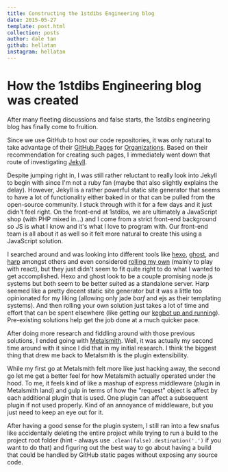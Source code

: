 ```yaml
---
title: Constructing the 1stdibs Engineering blog
date: 2015-05-27
template: post.html
collection: posts
author: dale tan
github: hellatan
instagram: hellatan
---
```


[bar51-status]: https://twitter.com/_bar51/status/599228508678844416
[gh-pages]: https://pages.github.com/
[gh-pages-org]: https://help.github.com/articles/user-organization-and-project-pages/#user--organization-pages
[gh-jekyll]: https://help.github.com/articles/using-jekyll-with-pages/
[hexo]: https://hexo.io
[ghost]: https://ghost.org
[react-static]: http://braddenver.com/blog/2015/react-static-site.html
[metalsmith]: http://metalsmith.io
[harp]: http://harpjs.com/

# How the 1stdibs Engineering blog was created

After many fleeting discussions and false starts, the 1stdibs engineering blog has finally come to fruition.

Since we use GitHub to host our code repositories, it was only natural to take advantage of their [GitHub Pages][gh-pages] for [Organizations][gh-pages-org]. Based on their recommendation for creating such pages, I immediately went down that route of investigating [Jekyll][gh-jekyll]. 

Despite jumping right in, I was still rather reluctant to really look into Jekyll to begin with since I'm not a ruby fan (maybe that also slightly explains the delay). However, Jekyll is a rather powerful static site generator that seems to have a lot of functionality either baked in or that can be pulled from the open-source community. I stuck through with it for a few days and it just didn't feel right. On the front-end at 1stdibs, we are ultimately a JavaScript shop (with PHP mixed in...) and I come from a strict front-end background so JS is what I know and it's what I love to program with. Our front-end team is all about it as well so it felt more natural to create this using a JavaScript solution. 

I searched around and was looking into different tools like [hexo][hexo], [ghost][ghost], and [harp][harp] amongst others and even considered [rolling my own][react-static] (mainly to play with react), but they just didn't seem to fit quite right to do what I wanted to get accomplished. Hexo and ghost look to be a couple promising node.js systems but both seem to be better suited as a standalone server. Harp seemed like a pretty decent static site generator but it was a little too opinionated for my liking (allowing only jade *barf* and ejs as their templating systems). And then rolling your own solution just takes a lot of time and effort that can be spent elsewhere (like getting our [kegbot up and running][bar51-status]). Pre-existing solutions help get the job done at a much quicker pace.

After doing more research and fiddling around with those previous solutions, I ended going with [Metalsmith][metalsmith]. Well, it was actually my second time around with it since I did that in my initial research. I think the biggest thing that drew me back to Metalsmith is the plugin extensibility. 

While my first go at Metalsmith felt more like just hacking away, the second go let me get a better feel for how Metalsmith actually operated under the hood. To me, it feels kind of like a mashup of express middleware (plugin in Metalsmith land) and gulp in terms of how the "request" object is affect by each additional plugin that is used. One plugin can affect a subsequent plugin if not used properly. Kind of an annoyance of middleware, but you just need to keep an eye out for it. 

After having a good sense for the plugin system, I still ran into a few snafus like accidentally deleting the entire project while trying to run a build to the project root folder (hint - always use `.clean(false).destination('.')` if you want to do that) and figuring out the best way to go about having a build that could be handled by GitHub static pages without exposing any source code.


